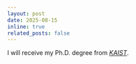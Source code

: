 ```yaml
---
layout: post
date: 2025-08-15
inline: true
related_posts: false
---
```


I will receive my Ph.D. degree from *[KAIST](https://kaist.ac.kr/kr/)*.
